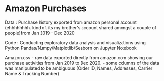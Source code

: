 # Amazon Purchases
Data : Purchase history exported from amazon personal account 
(ehhhhhhhh. kind of. its my brother's account shared amongst a couple of people)from Jan 2019 - Dec 2020

Code : Conducting exploratory data analysis and visualizations using Python Pandas/Numpy/Matplotlib/Seaborn on Jupyter Notebook

Amazon.csv - raw data exported directly from amazon.com showing our purchase activities from Jan 2019 to Dec 2020.
           - some columns of the data was manipulated to be ambiguous (Order ID, Names, Addresses, Carrier Name & Tracking Number)
